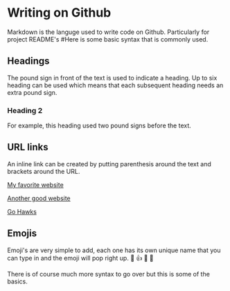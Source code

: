 # Writing on Github
Markdown is the languge used to write code on Github. Particularly for project README's
#Here is some basic syntax that is commonly used.

## Headings
The pound sign in front of the text is used to indicate a heading. 
Up to six heading can be used which means that each subsequent heading needs an extra pound sign.
### Heading 2
For example, this heading used two pound signs before the text.

## URL links
An inline link can be created by putting parenthesis around the text and brackets around the URL.

[My favorite website](https://www.espn.com/)

[Another good website](https://www.reddit.com/)

[Go Hawks](https://www.seahawks.com/)

## Emojis
Emoji's are very simple to add, each one has its own unique name that you can type in and the emoji will pop right up.
🙂 👍 💩 🐩

There is of course much more syntax to go over but this is some of the basics.
